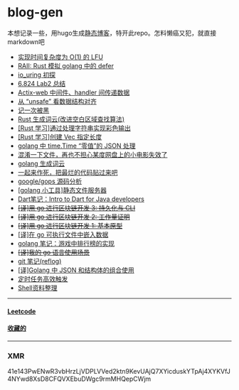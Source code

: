 # blog-gen

本想记录一些，用hugo生成[静态博客](https://github.com/liyiheng/blog)，特开此repo。怎料懒癌又犯，就直接markdown吧

- [实现时间复杂度为 O(1) 的 LFU](content/post/rust_lfu.md)
- [RAII: Rust 模拟 golang 中的 defer](content/post/rust_raii_defer.md)
- [io\_uring 初探](content/post/io_uring.md)
- [6.824 Lab2 总结](content/post/lab2_review.md)
- [Actix-web 中间件、handler 间传递数据](content/post/pass_value_through_middlewares.md)
- [从 “unsafe” 看数据结构对齐](content/post/memory_align.md)
- [记一次被黑](content/post/hacked_by_miner.md)
- [Rust 生成词云(改进空白区域查找算法)](https://github.com/liyiheng/wordcloud/tree/master/wordcloud-rs)
- [[Rust 学习]通过处理字符串实现彩色输出](https://github.com/liyiheng/blog-gen/tree/master/code/rust/color_text)
- [[Rust 学习]创建 Vec 指定长度](content/post/rust-vec-len.md)
- [golang 中 time.Time “零值”的 JSON 处理](content/post/mgo_omit_time.md)
- [混淆一下文件，再也不担心某度网盘上的小电影失效了](code/proguard/app.go)
- [golang 生成词云](https://github.com/liyiheng/wordcloud)
- [一起来作死，把最烂的代码贴过来吧](https://github.com/liyiheng/blog-gen/issues/1)
- [google/gops 源码分析](content/post/gops.md)
- [[golang 小工具]静态文件服务器](content/post/golangkit-fileserver.md)
- [Dart笔记：Intro to Dart for Java developers](content/post/intro-2-dart-4-java-developers.md)
- [~~[译]用 go 进行区块链开发 3: 持久化与 CLI~~](content/post/blockchain-in-go-03.md)
- [~~[译]用 go 进行区块链开发 2: 工作量证明~~](content/post/blockchain-in-go-02.md)
- [~~[译]用 go 进行区块链开发 1: 基本原型~~](content/post/blockchain-in-go-01.md)
- [[译]在 go 可执行文件中嵌入数据](content/post/embedding-data-in-go-executables.md)
- [golang 笔记：游戏中排行榜的实现](content/post/implementation-of-ranking.md)
- [~~[译]我的 go 语言使用场景~~](content/post/my_use-case_for_go.md)
- [git 笔记(reflog)](content/post/git-note-reflog.md)
- [[译]Golang 中 JSON 和结构体的组合使用](content/post/json_composition.md)
- [定时任务高效触发](code/mylib/wheel_timer.go)
- [Shell资料整理](content/post/shell.md)
---
#### [Leetcode](https://github.com/liyiheng/blog-gen/tree/master/code/leetcode/src/bin)
#### [收藏的](https://github.com/liyiheng/browser-bookmarks)
---

### XMR 

41e143PwENwR3vbHrzLjVDPLVVed2ktn9KevUAjQ7XYicduskYTpAj4XYKVfJ4NYwd8XsD8CFQVXEbuDWgc9rmMHQepCWjm
